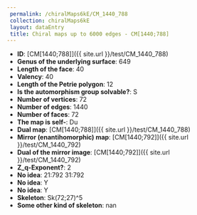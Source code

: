 ```yaml
--- 
 permalink: /chiralMaps6kE/CM_1440_788 
 collection: chiralMaps6kE
 layout: dataEntry
 title: Chiral maps up to 6000 edges - CM[1440;788]
---
```


- **ID**: [CM[1440;788]]({{ site.url }}/test/CM_1440_788)
- **Genus of the underlying surface**: 649
- **Length of the face**: 40
- **Valency**: 40
- **Length of the Petrie polygon**: 12
- **Is the automorphism group solvable?**: S
- **Number of vertices**: 72
- **Number of edges**: 1440
- **Number of faces**: 72
- **The map is self-**: Du
- **Dual map**: [CM[1440;788]]({{ site.url }}/test/CM_1440_788)
- **Mirror (enantihomorphic) map**: [CM[1440;792]]({{ site.url }}/test/CM_1440_792)
- **Dual of the mirror image**: [CM[1440;792]]({{ site.url }}/test/CM_1440_792)
- **Z_q-Exponent?**: 2
- **No idea**:  21:792 31:792
- **No idea**: Y
- **No idea**: Y
- **Skeleton**: Sk(72;27)^5
- **Some other kind of skeleton**: nan
